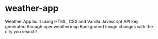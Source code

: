 # weather-app
Weather App built using HTML, CSS and Vanilla Javascript
API key generated through openweathermap
Background Image changes with the city you search!
